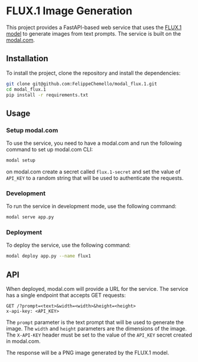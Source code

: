# FLUX.1 Image Generation

This project provides a FastAPI-based web service that uses the [FLUX.1 model](https://blackforestlabs.ai/#get-flux) to generate images from text prompts. The service is built on the [modal.com](https://modal.com).

## Installation

To install the project, clone the repository and install the dependencies:

```bash
git clone git@github.com:FelippeChemello/modal_flux.1.git
cd modal_flux.1
pip install -r requirements.txt
```

## Usage

### Setup modal.com

To use the service, you need to have a modal.com and run the following command to set up modal.com CLI:

```bash
modal setup
```

on modal.com create a secret called `flux.1-secret` and set the value of `API_KEY` to a random string that will be used to authenticate the requests.

### Development

To run the service in development mode, use the following command:

```bash
modal serve app.py
```

### Deployment

To deploy the service, use the following command:

```bash
modal deploy app.py --name flux1
```

## API

When deployed, modal.com will provide a URL for the service. The service has a single endpoint that accepts GET requests:

```
GET /?prompt=<text>&width=<width>&height=<height>
x-api-key: <API_KEY>
```

The `prompt` parameter is the text prompt that will be used to generate the image. The `width` and `height` parameters are the dimensions of the image. The `X-API-KEY` header must be set to the value of the `API_KEY` secret created in modal.com.

The response will be a PNG image generated by the FLUX.1 model.
